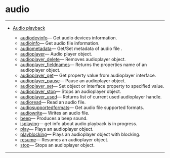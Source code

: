 <!DOCTYPE html PUBLIC "-//W3C//DTD XHTML 1.0 Strict//EN"
"http://www.w3.org/TR/xhtml1/DTD/xhtml1-strict.dtd">
<head>
<html xmlns = "http://www.w3.org/1999/xhtml">
<meta name="generator" content=
"HTML Generated by Nelson"/>
<title>audio</title>
</head>

<body>
<body>
<h1 class = "refname">audio</h1>
<hr/>

<div>
<ul>
<li><a href = "chapter_audio.md" class = "chapter">Audio playback</a></li>
<ul class = "list-chapter">
<li><a href = audiodevinfo.md class = "refentry">audiodevinfo</a>&mdash; <span class = "refentry-description">Get audio devices information.</span></li>
<li><a href = audioinfo.md class = "refentry">audioinfo</a>&mdash; <span class = "refentry-description">Get audio file information.</span></li>
<li><a href = audiometadata.md class = "refentry">audiometadata</a>&mdash; <span class = "refentry-description">Get/Set metadata of audio file .</span></li>
<li><a href = audioplayer.md class = "refentry">audioplayer</a>&mdash; <span class = "refentry-description">Audio player object.</span></li>
<li><a href = audioplayer_delete.md class = "refentry">audioplayer_delete</a>&mdash; <span class = "refentry-description">Removes audioplayer object.</span></li>
<li><a href = audioplayer_fieldnames.md class = "refentry">audioplayer_fieldnames</a>&mdash; <span class = "refentry-description">Returns the properties name of an audioplayer object.</span></li>
<li><a href = audioplayer_get.md class = "refentry">audioplayer_get</a>&mdash; <span class = "refentry-description">Get property value from audioplayer interface.</span></li>
<li><a href = audioplayer_pause.md class = "refentry">audioplayer_pause</a>&mdash; <span class = "refentry-description">Pause an audioplayer object.</span></li>
<li><a href = audioplayer_set.md class = "refentry">audioplayer_set</a>&mdash; <span class = "refentry-description">Set object or interface property to specified value.</span></li>
<li><a href = audioplayer_stop.md class = "refentry">audioplayer_stop</a>&mdash; <span class = "refentry-description">Stops an audioplayer object.</span></li>
<li><a href = audioplayer_used.md class = "refentry">audioplayer_used</a>&mdash; <span class = "refentry-description">Returns list of current used audioplayer handle.</span></li>
<li><a href = audioread.md class = "refentry">audioread</a>&mdash; <span class = "refentry-description">Read an audio file.</span></li>
<li><a href = audiosupportedformats.md class = "refentry">audiosupportedformats</a>&mdash; <span class = "refentry-description">Get audio file supported formats.</span></li>
<li><a href = audiowrite.md class = "refentry">audiowrite</a>&mdash; <span class = "refentry-description">Writes an audio file.</span></li>
<li><a href = beep.md class = "refentry">beep</a>&mdash; <span class = "refentry-description">Produces a beep sound.</span></li>
<li><a href = isplaying.md class = "refentry">isplaying</a>&mdash; <span class = "refentry-description">get info about audio playback is in progress.</span></li>
<li><a href = play.md class = "refentry">play</a>&mdash; <span class = "refentry-description">Plays an audioplayer object.</span></li>
<li><a href = playblocking.md class = "refentry">playblocking</a>&mdash; <span class = "refentry-description">Plays an audioplayer object with blocking.</span></li>
<li><a href = resume.md class = "refentry">resume</a>&mdash; <span class = "refentry-description">Resumes an audioplayer object.</span></li>
<li><a href = stop.md class = "refentry">stop</a>&mdash; <span class = "refentry-description">Stops an audioplayer object.</span></li>
</ul>
</ul>
</div>
<hr/>

</body>
</html>

